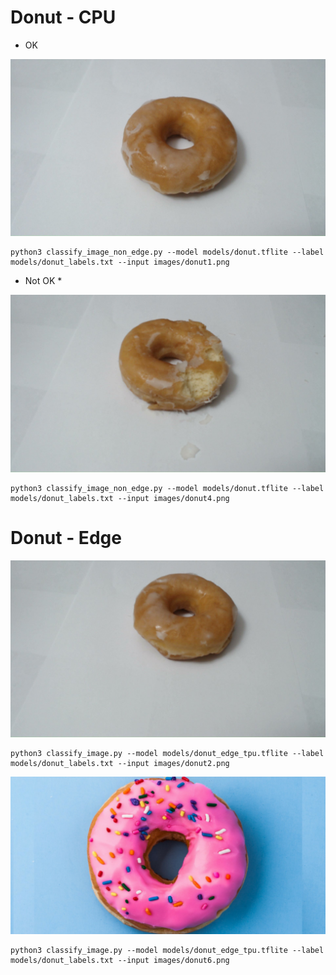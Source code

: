 # Donut - CPU

- OK

![](classification/images/donut1.png)

```
python3 classify_image_non_edge.py --model models/donut.tflite --label models/donut_labels.txt --input images/donut1.png
```

* Not OK *

![](classification/images/donut4.png)

```
python3 classify_image_non_edge.py --model models/donut.tflite --label models/donut_labels.txt --input images/donut4.png
```

# Donut - Edge

![](classification/images/donut2.png)

```
python3 classify_image.py --model models/donut_edge_tpu.tflite --label models/donut_labels.txt --input images/donut2.png
```

![](classification/images/donut6.png)

```
python3 classify_image.py --model models/donut_edge_tpu.tflite --label models/donut_labels.txt --input images/donut6.png
```